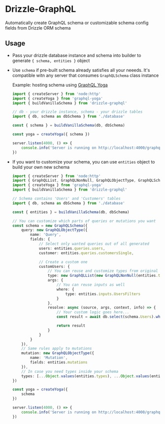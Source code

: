 # Drizzle-GraphQL

Automatically create GraphQL schema or customizable schema config fields from Drizzle ORM schema

## Usage

-   Pass your drizzle database instance and schema into builder to generate `{ schema, entities }` object
-   Use `schema` if pre-built schema already satisfies all your neeeds. It's compatible witn any server that consumes `GraphQLSchema` class instance

    Example: hosting schema using [GraphQL Yoga](https://the-guild.dev/graphql/yoga-server)

    ```Typescript
    import { createServer } from 'node:http'
    import { createYoga } from 'graphql-yoga'
    import { buildVanillaSchema } from 'drizzle-graphql'

    // db - your drizzle instance, schema - your drizzle tables
    import { db, schema as dbSchema } from './database'

    const { schema } = buildVanillaSchema(db, dbSchema)

    const yoga = createYoga({ schema })

    server.listen(4000, () => {
        console.info('Server is running on http://localhost:4000/graphql')
    })
    ```

-   If you want to customize your schema, you can use `entities` object to build your own new schema

    ```Typescript
    import { createServer } from 'node:http'
    import { GraphQLList, GraphQLNonNull, GraphQLObjectType, GraphQLSchema } from 'graphql'
    import { createYoga } from 'graphql-yoga'
    import { buildVanillaSchema } from 'drizzle-graphql'

    // Schema contains 'Users' and 'Customers' tables
    import { db, schema as dbSchema } from './database'

    const { entities } = buildVanillaSchema(db, dbSchema)

    // You can customize which parts of queries or mutations you want
    const schema = new GraphQLSchema({
        query: new GraphQLObjectType({
            name: 'Query',
            fields: {
                // Select only wanted queries out of all generated
                users: entities.queries.users,
                customer: entities.queries.customersSingle,

                // Create a custom one
                customUsers: {
                    // You can reuse and customize types from original schema
                    type: new GraphQLList(new GraphQLNonNull(entities.types.UsersItem)),
                    args: {
                        // You can reuse inputs as well
                        where: {
                            type: entities.inputs.UsersFilters
                        }
                    },
                    resolve: async (source, args, context, info) => {
                        // Your custom logic goes here...
                        const result = await db.select(schema.Users).where()...

                        return result
                    }
                }
            }
        }),
        // Same rules apply to mutations
        mutation: new GraphQLObjectType({
            name: 'Mutation',
            fields: entities.mutations
        }),
        // In case you need types inside your schema
        types: [...Object.values(entities.types), ...Object.values(entities.inputs)]
    })

    const yoga = createYoga({
        schema
    })

    server.listen(4000, () => {
        console.info('Server is running on http://localhost:4000/graphql')
    })
    ```
